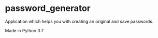 # password_generator
Application which helps you with creating an original and save passwords.


Made in Python 3.7
